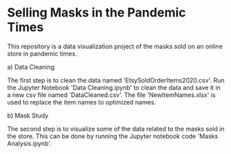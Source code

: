 # Selling Masks in the Pandemic Times
This repository is a data visualization project of the masks sold on an online store in pandemic times.

a) Data Cleaning

The first step is to clean the data named 'EtsySoldOrderItems2020.csv'.
Run the Jupyter Notebook 'Data Cleaning.ipynb' to clean the data and save it in a new csv file named 'DataCleaned.csv'.
The file 'NewItemNames.xlsx' is used to replace the item names to optimized names.

b) Mask Study

The second step is to visualize some of the data related to the masks sold in the store. This can be done by running the Jupyter notebook 
code 'Masks Analysis.ipynb'.
